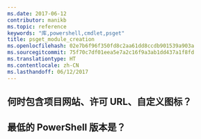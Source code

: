 ```yaml
---
ms.date: 2017-06-12
contributor: manikb
ms.topic: reference
keywords: "库,powershell,cmdlet,psget"
title: psget_module_creation
ms.openlocfilehash: 02e7b6f96f350fd8c2aa61dd8ccdb901539a903a
ms.sourcegitcommit: 75f70c7df01eea5e7a2c16f9a3ab1dd437a1f8fd
ms.translationtype: HT
ms.contentlocale: zh-CN
ms.lasthandoff: 06/12/2017
---
```

<a id="when-to-include-a-project-site-license-url-custom-icon" class="xliff"></a>
## 何时包含项目网站、许可 URL、自定义图标？


<a id="what-is-minimum-powershell-version" class="xliff"></a>
## 最低的 PowerShell 版本是？

